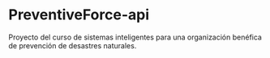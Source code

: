 # PreventiveForce-api
Proyecto del curso de sistemas inteligentes para una organización benéfica de prevención de desastres naturales.
